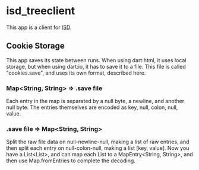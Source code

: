 # isd_treeclient
This app is a client for [ISD](interstellar-dynasties.space).
## Cookie Storage
This app saves its state between runs. When using dart:html, it uses local storage, but when using dart:io, it has to save it to a file. This file is called "cookies.save", and uses its own format, described here.

### Map<String, String> => .save file
Each entry in the map is separated by a null byte, a newline, and another null byte. The entries themselves are encoded as key, null, colon, null, value.
### .save file => Map<String, String>
Split the raw file data on null-newline-null, making a list of raw entries, and then split each entry on null-colon-null, making a list [key, value]. Now you have a List<List<String>>, and can map each List<String> to a MapEntry<String, String>, and then use Map.fromEntries to complete the decoding.